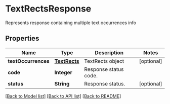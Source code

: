 ﻿
# TextRectsResponse
Represents response containing multiple text occurrences info

## Properties
Name | Type | Description | Notes
------------ | ------------- | ------------- | -------------
**textOccurrences** | [**TextRects**](TextRects.md) | TextRects object | [optional]
**code** | **Integer** | Response status code. | 
**status** | **String** | Response status. | [optional]


[[Back to Model list]](../README.md#documentation-for-models) [[Back to API list]](../README.md#documentation-for-api-endpoints) [[Back to README]](../README.md)


